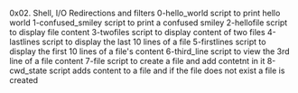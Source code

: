 0x02. Shell, I/O Redirections and filters
0-hello_world script to print hello world
1-confused_smiley script to print a confused smiley
2-hellofile script to display file content
3-twofiles script to display content of two files
4-lastlines script to display the last 10 lines of a file
5-firstlines script to display the first 10 lines of a file\'s content
6-third_line script to view the 3rd line of a file content
7-file script to create a file and add contetnt in it
8-cwd_state script adds content to a file and if the file does not exist a file is created
